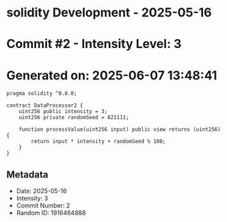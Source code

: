 ﻿# solidity Development - 2025-05-16
# Commit #2 - Intensity Level: 3
# Generated on: 2025-06-07 13:48:41
```solidity
pragma solidity ^0.8.0;

contract DataProcessor2 {
    uint256 public intensity = 3;
    uint256 private randomSeed = 821111;

    function processValue(uint256 input) public view returns (uint256) {
        return input * intensity + randomSeed % 100;
    }
}
```
## Metadata
- Date: 2025-05-16
- Intensity: 3
- Commit Number: 2
- Random ID: 1916464888
